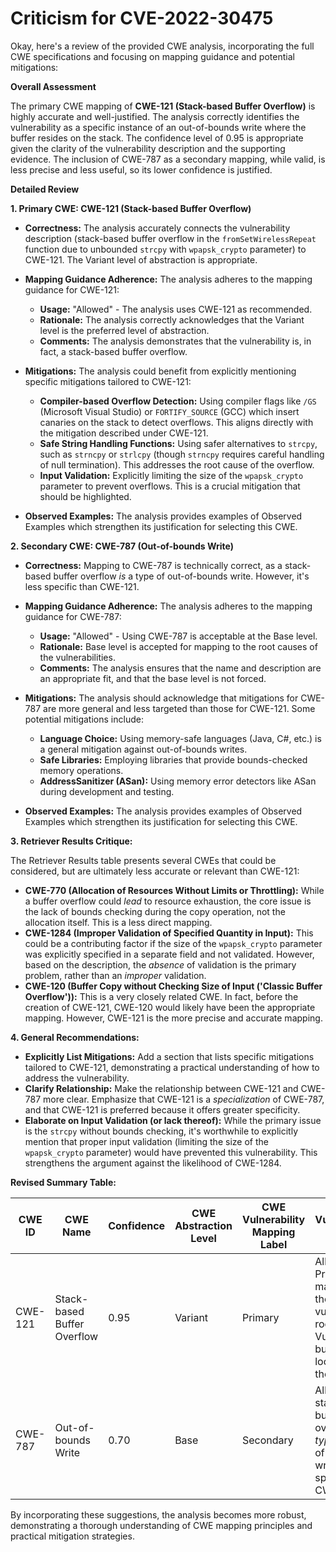 # Criticism for CVE-2022-30475

Okay, here's a review of the provided CWE analysis, incorporating the full CWE specifications and focusing on mapping guidance and potential mitigations:

**Overall Assessment**

The primary CWE mapping of **CWE-121 (Stack-based Buffer Overflow)** is highly accurate and well-justified. The analysis correctly identifies the vulnerability as a specific instance of an out-of-bounds write where the buffer resides on the stack. The confidence level of 0.95 is appropriate given the clarity of the vulnerability description and the supporting evidence. The inclusion of CWE-787 as a secondary mapping, while valid, is less precise and less useful, so its lower confidence is justified.

**Detailed Review**

**1. Primary CWE: CWE-121 (Stack-based Buffer Overflow)**

*   **Correctness:** The analysis accurately connects the vulnerability description (stack-based buffer overflow in the `fromSetWirelessRepeat` function due to unbounded `strcpy` with `wpapsk_crypto` parameter) to CWE-121. The Variant level of abstraction is appropriate.

*   **Mapping Guidance Adherence:** The analysis adheres to the mapping guidance for CWE-121:

    *   **Usage:** "Allowed" - The analysis uses CWE-121 as recommended.
    *   **Rationale:** The analysis correctly acknowledges that the Variant level is the preferred level of abstraction.
    *   **Comments:** The analysis demonstrates that the vulnerability is, in fact, a stack-based buffer overflow.

*   **Mitigations:** The analysis could benefit from explicitly mentioning specific mitigations tailored to CWE-121:

    *   **Compiler-based Overflow Detection:** Using compiler flags like `/GS` (Microsoft Visual Studio) or `FORTIFY_SOURCE` (GCC) which insert canaries on the stack to detect overflows. This aligns directly with the mitigation described under CWE-121.
    *   **Safe String Handling Functions:** Using safer alternatives to `strcpy`, such as `strncpy` or `strlcpy` (though `strncpy` requires careful handling of null termination). This addresses the root cause of the overflow.
    *   **Input Validation:** Explicitly limiting the size of the `wpapsk_crypto` parameter to prevent overflows. This is a crucial mitigation that should be highlighted.

*   **Observed Examples:** The analysis provides examples of Observed Examples which strengthen its justification for selecting this CWE.

**2. Secondary CWE: CWE-787 (Out-of-bounds Write)**

*   **Correctness:** Mapping to CWE-787 is technically correct, as a stack-based buffer overflow *is* a type of out-of-bounds write. However, it's less specific than CWE-121.

*   **Mapping Guidance Adherence:** The analysis adheres to the mapping guidance for CWE-787:

    *   **Usage:** "Allowed" - Using CWE-787 is acceptable at the Base level.
    *   **Rationale:** Base level is accepted for mapping to the root causes of the vulnerabilities.
    *   **Comments:** The analysis ensures that the name and description are an appropriate fit, and that the base level is not forced.

*   **Mitigations:**  The analysis should acknowledge that mitigations for CWE-787 are more general and less targeted than those for CWE-121. Some potential mitigations include:

    *   **Language Choice:** Using memory-safe languages (Java, C#, etc.) is a general mitigation against out-of-bounds writes.
    *   **Safe Libraries:** Employing libraries that provide bounds-checked memory operations.
    *   **AddressSanitizer (ASan):** Using memory error detectors like ASan during development and testing.

*   **Observed Examples:** The analysis provides examples of Observed Examples which strengthen its justification for selecting this CWE.

**3. Retriever Results Critique:**

The Retriever Results table presents several CWEs that could be considered, but are ultimately less accurate or relevant than CWE-121:

*   **CWE-770 (Allocation of Resources Without Limits or Throttling):** While a buffer overflow could *lead* to resource exhaustion, the core issue is the lack of bounds checking during the copy operation, not the allocation itself. This is a less direct mapping.
*   **CWE-1284 (Improper Validation of Specified Quantity in Input):** This could be a contributing factor if the size of the `wpapsk_crypto` parameter was explicitly specified in a separate field and not validated. However, based on the description, the *absence* of validation is the primary problem, rather than an *improper* validation.
*   **CWE-120 (Buffer Copy without Checking Size of Input ('Classic Buffer Overflow')):** This is a very closely related CWE. In fact, before the creation of CWE-121, CWE-120 would likely have been the appropriate mapping. However, CWE-121 is the more precise and accurate mapping.

**4. General Recommendations:**

*   **Explicitly List Mitigations:** Add a section that lists specific mitigations tailored to CWE-121, demonstrating a practical understanding of how to address the vulnerability.
*   **Clarify Relationship:** Make the relationship between CWE-121 and CWE-787 more clear. Emphasize that CWE-121 is a *specialization* of CWE-787, and that CWE-121 is preferred because it offers greater specificity.
*   **Elaborate on Input Validation (or lack thereof):** While the primary issue is the `strcpy` without bounds checking, it's worthwhile to explicitly mention that proper input validation (limiting the size of the `wpapsk_crypto` parameter) would have prevented this vulnerability. This strengthens the argument against the likelihood of CWE-1284.

**Revised Summary Table:**

| CWE ID    | CWE Name                       | Confidence | CWE Abstraction Level | CWE Vulnerability Mapping Label | CWE-Vulnerability Mapping Notes                                                                                                                                                                                                   |
| --------- | ------------------------------ | ---------- | --------------------- | ------------------------------- | --------------------------------------------------------------------------------------------------------------------------------------------------------------------------------------------------------------------------------- |
| CWE-121   | Stack-based Buffer Overflow    | 0.95       | Variant              | Primary                         | Allowed.  Precise mapping of the vulnerability root cause.  Vulnerable buffer is located on the stack.                                                                                                                              |
| CWE-787   | Out-of-bounds Write          | 0.70       | Base                   | Secondary                       | Allowed. A stack-based buffer overflow is a *type* of out-of-bounds write. Less specific than CWE-121.                                                                                                                             |

By incorporating these suggestions, the analysis becomes more robust, demonstrating a thorough understanding of CWE mapping principles and practical mitigation strategies.